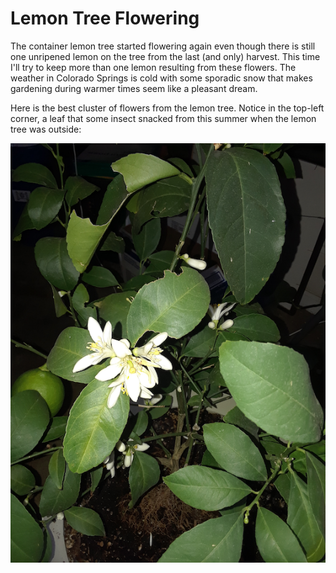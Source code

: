 # Lemon Tree Flowering
The container lemon tree started flowering again even though there
is still one unripened lemon on the tree from the last (and only)
harvest. This time I'll try to keep more than one lemon resulting
from these flowers. The weather in Colorado Springs is cold with 
some sporadic snow that makes gardening during warmer times seem
like a pleasant dream.

Here is the best cluster of flowers from the lemon tree. Notice in the top-left corner,
a leaf that some insect snacked from this summer when the lemon tree was outside:

![Lemon flowers](img/02020-12-16_lemon-tree-flowers.png)  
